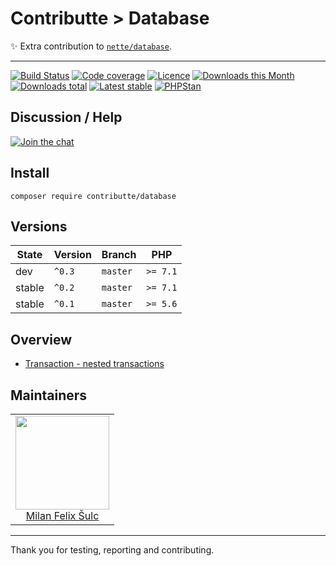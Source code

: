 # Contributte > Database

:sparkles: Extra contribution to [`nette/database`](https://github.com/nette/database).

-----

[![Build Status](https://img.shields.io/travis/contributte/database.svg?style=flat-square)](https://travis-ci.org/contributte/database)
[![Code coverage](https://img.shields.io/coveralls/contributte/database.svg?style=flat-square)](https://coveralls.io/r/contributte/database)
[![Licence](https://img.shields.io/packagist/l/contributte/database.svg?style=flat-square)](https://packagist.org/packages/contributte/database)
[![Downloads this Month](https://img.shields.io/packagist/dm/contributte/database.svg?style=flat-square)](https://packagist.org/packages/contributte/database)
[![Downloads total](https://img.shields.io/packagist/dt/contributte/database.svg?style=flat-square)](https://packagist.org/packages/contributte/database)
[![Latest stable](https://img.shields.io/packagist/v/contributte/database.svg?style=flat-square)](https://packagist.org/packages/contributte/database)
[![PHPStan](https://img.shields.io/badge/PHPStan-enabled-brightgreen.svg?style=flat)](https://github.com/phpstan/phpstan)

## Discussion / Help

[![Join the chat](https://img.shields.io/gitter/room/contributte/contributte.svg?style=flat-square)](http://bit.ly/ctteg)

## Install

```
composer require contributte/database
```

## Versions

| State       | Version | Branch   | PHP      |
|-------------|---------|----------|----------|
| dev         | `^0.3`  | `master` | `>= 7.1` |
| stable      | `^0.2`  | `master` | `>= 7.1` |
| stable      | `^0.1`  | `master` | `>= 5.6` |

## Overview

- [Transaction - nested transactions](https://github.com/contributte/database/blob/master/.docs/README.md#transaction)

## Maintainers

<table>
  <tbody>
    <tr>
      <td align="center">
        <a href="https://github.com/f3l1x">
            <img width="150" height="150" src="https://avatars2.githubusercontent.com/u/538058?v=3&s=150">
        </a>
        </br>
        <a href="https://github.com/f3l1x">Milan Felix Šulc</a>
      </td>
    </tr>
  </tbody>
</table>

---

Thank you for testing, reporting and contributing.
